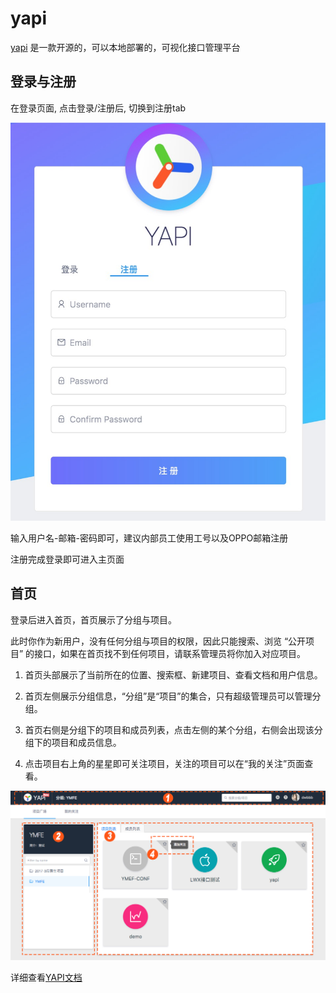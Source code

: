 # yapi

[yapi](http://yapi.adc.com) 是一款开源的，可以本地部署的，可视化接口管理平台

## 登录与注册

在登录页面, 点击登录/注册后, 切换到注册tab

<img src="../img/yapi-signin.png">

输入用户名-邮箱-密码即可，建议内部员工使用工号以及OPPO邮箱注册

注册完成登录即可进入主页面

## 首页

登录后进入首页，首页展示了分组与项目。

此时你作为新用户，没有任何分组与项目的权限，因此只能搜索、浏览 “公开项目” 的接口，如果在首页找不到任何项目，请联系管理员将你加入对应项目。

1. 首页头部展示了当前所在的位置、搜索框、新建项目、查看文档和用户信息。

2. 首页左侧展示分组信息，“分组”是“项目”的集合，只有超级管理员可以管理分组。

3. 首页右侧是分组下的项目和成员列表，点击左侧的某个分组，右侧会出现该分组下的项目和成员信息。

4. 点击项目右上角的星星即可关注项目，关注的项目可以在“我的关注”页面查看。

<img src="../img/yapi-home.png">

详细查看[YAPI文档](https://hellosean1025.github.io/yapi/documents)
